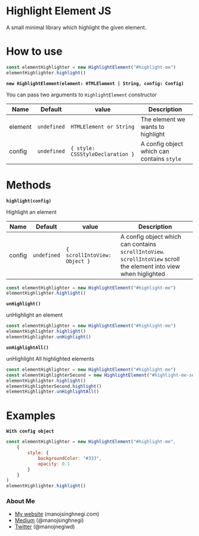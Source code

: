 Highlight Element JS
=======

A small minimal library which highlight the given element.

How to use
=======

```javascript
const elementHighlighter = new HighlightElement("#highlight-me")
elementHighlighter.highlight()
```

**`new HighlightElement(element: HTMLElement | String, config: Config)`**

You can pass two arguments to `HighlightElement` constructor

| Name                  | Default         | value                             | Description   |
| --------------------- | --------------- | --------------------------------- | ------------- |
| element               | `undefined`     | `HTMLElement or String`           | The element we wants to highlight |
| config                | `undefined`     | `{ style: CSSStyleDeclaration }`  | A config object which can contains `style`  |

Methods
=======

**`highlight(config)`**

Highlight an element

| Name                  | Default         | value                         | Description   |
| --------------------- | --------------- | ----------------------------- | ------------- |
| config                | `undefined`     | `{ scrollIntoView: Object }`  | A config object which can contains `scrollIntoView`. `scrollIntoView` scroll the element into view when higlighted  |

```javascript
const elementHighlighter = new HighlightElement("#highlight-me")
elementHighlighter.highlight()
```

**`unHighlight()`**

unHighlight an element

```javascript
const elementHighlighter = new HighlightElement("#highlight-me")
elementHighlighter.highlight()
elementHighlighter.unHighlight()
```

**`unHighlightAll()`**

unHighlight All highlighted elements

```javascript
const elementHighlighter = new HighlightElement("#highlight-me")
const elementHighlighterSecond = new HighlightElement("#highlight-me-second")
elementHighlighter.highlight()
elementHighlighterSecond.highlight()
elementHighlighter.unHighlightAll()
```

Examples
======

**`With config object`**

```javascript
const elementHighlighter = new HighlightElement("#highlight-me",
    {
        style: {
            backgroundColor: "#333",
            opacity: 0.1
        }
    }
)
elementHighlighter.highlight()
```

### About Me

 * [My website](http://manojsinghnegi.com) (manojsinghnegi.com)
 * [Medium](https://medium.com/@manojsinghnegi) (@manojsinghnegi)
 * [Twitter](http://twitter.com/manojnegiwd) (@manojnegiwd)

